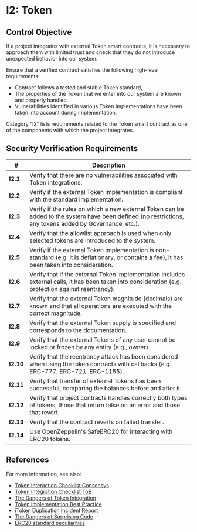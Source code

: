 # I2: Token

## Control Objective

If a project integrates with external Token smart contracts, it is necessary to approach them with limited trust and check that they do not introduce unexpected behavior into our system.

Ensure that a verified contract satisfies the following high-level requirements:
* Contract follows a tested and stable Token standard,
* The properties of the Token that we enter into our system are known and properly handled.
* Vulnerabilities identified in various Token implementations have been taken into account during implementation.

Category “I2” lists requirements related to the Token smart contract as one of the components with which the project integrates.

## Security Verification Requirements

| # | Description |
| --- | --- |
| **I2.1** | Verify that there are no vulnerabilities associated with Token integrations. |
| **I2.2** | Verify if the external Token implementation is compliant with the standard implementation. |
| **I2.3** | Verify if the rules on which a new external Token can be added to the system have been defined (no restrictions, any tokens added by Governance, etc.).  |
| **I2.4** | Verify that the allowlist approach is used when only selected tokens are introduced to the system. |
| **I2.5** | Verify if the external Token implementation is non-standard (e.g. it is deflationary, or contains a fee), it has been taken into consideration. |
| **I2.6** | Verify that if the external Token implementation includes external calls, it has been taken into consideration (e.g., protection against reentrancy). |
| **I2.7** | Verify that the external Token magnitude (decimals) are known and that all operations are executed with the correct magnitude. |
| **I2.8** | Verify that the external Token supply is specified and corresponds to the documentation. |
| **I2.9** | Verify that the external Tokens of any user cannot be locked or frozen by any entity (e.g., owner). |
| **I2.10** | Verify that the reentrancy attack has been considered when using the token contracts with callbacks (e.g. ERC-777, ERC-721, ERC-1155). |
| **I2.11** | Verify that transfer of external Tokens has been successful, comparing the balances before and after it. |
| **I2.12** | Verify that project contracts handles correctly both types of tokens, those that return false on an error and those that revert. |
| **I2.13** | Verify that the contract reverts on failed transfer. |
| **I2.14** | Use OpenZeppelin's SafeERC20 for interacting with ERC20 tokens. |

## References

For more information, see also:

* [Token Interaction Checklist Consensys](https://consensys.net/diligence/blog/2020/11/token-interaction-checklist/)
* [Token Integration Checklist ToB](https://github.com/crytic/building-secure-contracts/blob/master/development-guidelines/token_integration.md)
* [The Dangers of Token Integration](https://www.youtube.com/watch?v=6GaCt_lM_ak)
* [Token Implementation Best Practice](https://consensys.github.io/smart-contract-best-practices/tokens/)
* [iToken Duplication Incident Report](https://bzx.network/blog/incident)
* [The Dangers of Surprising Code](https://samczsun.com/the-dangers-of-surprising-code/)
* [ERC20 standard peculiarities](https://github.com/d-xo/weird-erc20)
